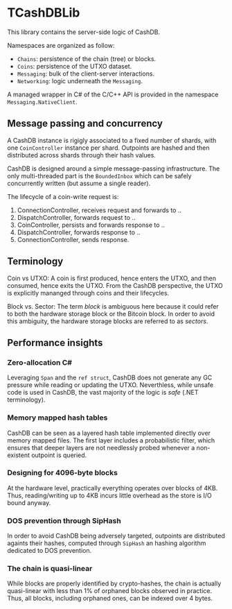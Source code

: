﻿# TCashDBLib

This library contains the server-side logic of CashDB.

Namespaces are organized as follow:

* `Chains`: persistence of the chain (tree) or blocks.
* `Coins`: persistence of the UTXO dataset.
* `Messaging`: bulk of the client-server interactions.
* `Networking`: logic underneath the `Messaging`.

A managed wrapper in C# of the C/C++ API is provided in
the namespace `Messaging.NativeClient`.

## Message passing and concurrency

A CashDB instance is rigigly associated to a fixed number of shards,
with one `CoinController` instance per shard. Outpoints are hashed
and then distributed across shards through their hash values.

CashDB is designed around a simple message-passing infrastructure.
The only multi-threaded part is the `BoundedInbox` which can be
safely concurrently written (but assume a single reader).

The lifecycle of a coin-write request is:

1. ConnectionController, receives request and forwards to ..
2. DispatchController, forwards request to ..
3. CoinController, persists and forwards response to ..
4. DispatchController, forwards response to ..
5. ConnectionController, sends response.

## Terminology

Coin vs UTXO: A coin is first produced, hence enters the UTXO, and
then consumed, hence exits the UTXO. From the CashDB perspective, the
UTXO is explicitly mananged through coins and their lifecycles.

Block vs. Sector: The term _block_ is ambiguous here because
it could refer to both the hardware storage block or the Bitcoin
block. In order to avoid this ambiguity, the hardware storage 
blocks are referred to as _sectors_.

## Performance insights

### Zero-allocation C#

Leveraging `Span` and the `ref struct`, CashDB does not generate any
GC pressure while reading or updating the UTXO. Neverthless, while
unsafe code is used in CashDB, the vast majority of the logic is _safe_
(.NET terminology).

### Memory mapped hash tables

CashDB can be seen as a layered hash table implemented directly
over memory mapped files. The first layer includes a probabilistic
filter, which ensures that deeper layers are not needlessly probed
whenever a non-existent outpoint is queried.

### Designing for 4096-byte blocks

At the hardware level, practically everything operates over
blocks of 4KB. Thus, reading/writing up to 4KB incurs little
overhead as the store is I/O bound anyway.

### DOS prevention through SipHash

In order to avoid CashDB being adversely targeted, outpoints are
distributed againts their hashes, computed through `SipHash` an
hashing algorithm dedicated to DOS prevention.

### The chain is quasi-linear

While blocks are properly identified by crypto-hashes,
the chain is actually quasi-linear with less than 1% of
orphaned blocks observed in practice. Thus, all blocks,
including orphaned ones, can be indexed over 4 bytes.


